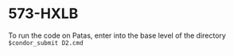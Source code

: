 # 573-HXLB

To run the code on Patas, enter into the base level of the directory `$condor_submit D2.cmd`
